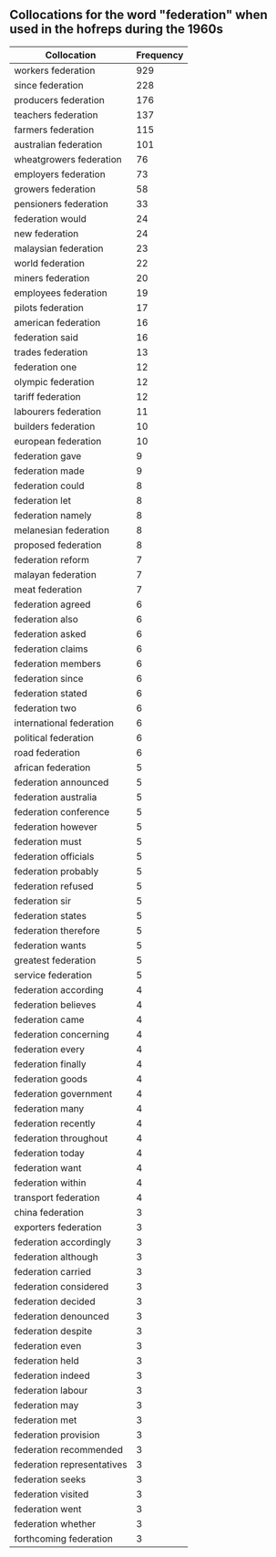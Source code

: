 ## Collocations for the word "federation" when used in the hofreps during the 1960s

| Collocation | Frequency |
|--------------|----------------|
|workers federation|929|
|since federation|228|
|producers federation|176|
|teachers federation|137|
|farmers federation|115|
|australian federation|101|
|wheatgrowers federation|76|
|employers federation|73|
|growers federation|58|
|pensioners federation|33|
|federation would|24|
|new federation|24|
|malaysian federation|23|
|world federation|22|
|miners federation|20|
|employees federation|19|
|pilots federation|17|
|american federation|16|
|federation said|16|
|trades federation|13|
|federation one|12|
|olympic federation|12|
|tariff federation|12|
|labourers federation|11|
|builders federation|10|
|european federation|10|
|federation gave|9|
|federation made|9|
|federation could|8|
|federation let|8|
|federation namely|8|
|melanesian federation|8|
|proposed federation|8|
|federation reform|7|
|malayan federation|7|
|meat federation|7|
|federation agreed|6|
|federation also|6|
|federation asked|6|
|federation claims|6|
|federation members|6|
|federation since|6|
|federation stated|6|
|federation two|6|
|international federation|6|
|political federation|6|
|road federation|6|
|african federation|5|
|federation announced|5|
|federation australia|5|
|federation conference|5|
|federation however|5|
|federation must|5|
|federation officials|5|
|federation probably|5|
|federation refused|5|
|federation sir|5|
|federation states|5|
|federation therefore|5|
|federation wants|5|
|greatest federation|5|
|service federation|5|
|federation according|4|
|federation believes|4|
|federation came|4|
|federation concerning|4|
|federation every|4|
|federation finally|4|
|federation goods|4|
|federation government|4|
|federation many|4|
|federation recently|4|
|federation throughout|4|
|federation today|4|
|federation want|4|
|federation within|4|
|transport federation|4|
|china federation|3|
|exporters federation|3|
|federation accordingly|3|
|federation although|3|
|federation carried|3|
|federation considered|3|
|federation decided|3|
|federation denounced|3|
|federation despite|3|
|federation even|3|
|federation held|3|
|federation indeed|3|
|federation labour|3|
|federation may|3|
|federation met|3|
|federation provision|3|
|federation recommended|3|
|federation representatives|3|
|federation seeks|3|
|federation visited|3|
|federation went|3|
|federation whether|3|
|forthcoming federation|3|
